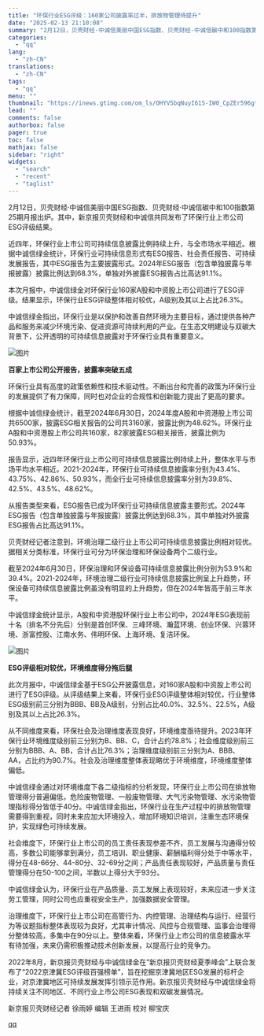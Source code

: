 ```yaml
---
title: "环保行业ESG评级：160家公司披露率过半，排放物管理待提升"
date: "2025-02-13 21:10:08"
summary: "2月12日，贝壳财经·中诚信美丽中国ESG指数、贝壳财经·中诚信碳中和100指数第25期月报出炉。其..."
categories:
  - "qq"
lang:
  - "zh-CN"
translations:
  - "zh-CN"
tags:
  - "qq"
menu: ""
thumbnail: "https://inews.gtimg.com/om_ls/OHYV5bqNuyI61S-IW0_CpZEr596gttNtURgcYSfA6O4l8AA_640360/0"
lead: ""
comments: false
authorbox: false
pager: true
toc: false
mathjax: false
sidebar: "right"
widgets:
  - "search"
  - "recent"
  - "taglist"
---
```


2月12日，贝壳财经·中诚信美丽中国ESG指数、贝壳财经·中诚信碳中和100指数第25期月报出炉。其中，新京报贝壳财经和中诚信共同发布了环保行业上市公司ESG评级结果。

近四年，环保行业上市公司可持续信息披露比例持续上升，与全市场水平相近。根据中诚信绿金统计，环保行业可持续信息形式有ESG报告、社会责任报告、可持续发展报告，其中ESG报告为主要披露形式。2024年ESG报告（包含单独披露与年报披露）披露比例达到68.3%，单独对外披露ESG报告占比高达91.1%。

本次月报中，中诚信绿金对环保行业160家A股和中资股上市公司进行了ESG评级。结果显示，环保行业ESG评级整体相对较优，A级别及其以上占比26.3%。

中诚信绿金指出，环保行业是以保护和改善自然环境为主要目标，通过提供各种产品和服务来减少环境污染、促进资源可持续利用的产业。在生态文明建设与双碳大背景下，公开透明的可持续信息披露对于环保行业具有重要意义。

![图片](https://inews.gtimg.com/om_bt/O7WiVCMuVZkyrGoOUCzfRi5ULF9i8XfpPJDa3Uzlv4tRQAA/641)

**百家上市公司公开报告，披露率突破五成**

环保行业具有高度的政策依赖性和技术驱动性。不断出台和完善的政策为环保行业的发展提供了有力保障，同时也对企业的合规性和创新能力提出了更高的要求。

根据中诚信绿金统计，截至2024年6月30日，2024年度A股和中资港股上市公司共6500家，披露ESG相关报告的公司共3160家，披露比例为48.62%。环保行业A股和中资港股上市公司共160家，82家披露ESG相关报告，披露比例为50.93%。

报告显示，近四年环保行业上市公司可持续信息披露比例持续上升，整体水平与市场平均水平相近。2021-2024年，环保行业可持续信息披露率分别为43.4%、43.75%、42.86%、50.93%，而全行业可持续信息披露率分别为39.8%、42.5%、43.5%、48.62%。

从报告类型来看，ESG报告已成为环保行业可持续信息披露主要形式。2024年ESG报告（包含单独披露与年报披露）披露比例达到68.3%，其中单独对外披露ESG报告占比高达91.1%。

贝壳财经记者注意到，环境治理二级行业上市公司可持续信息披露比例相对较优。据相关分类标准，环保行业可分为环保治理和环保设备两个二级行业。

截至2024年6月30日，环保治理和环保设备可持续信息披露比例分别为53.9%和39.4%。2021-2024年，环境治理二级行业可持续信息披露比例呈上升趋势，环保设备可持续信息披露比例虽没有明显的上升趋势，但在2024年皆高于前三年水平。

中诚信绿金统计显示，A股和中资港股环保行业上市公司中，2024年ESG表现前十名（排名不分先后）分别是首创环保、三峰环境、瀚蓝环境、创业环保、兴蓉环境、浙富控股、江南水务、伟明环保、上海环境、复洁环保。

![图片](https://inews.gtimg.com/om_bt/OT9JKzuG_cmhGkOJU3B1pUeSZJvGF61AmdNmWCk7cVP-UAA/641)

**ESG评级相对较优，环境维度得分拖后腿**

此次月报中，中诚信绿金基于ESG公开披露信息，对160家A股和中资股上市公司进行了ESG评级。从评级结果上来看，环保行业ESG评级整体相对较优，行业整体ESG级别前三分别为BBB、BB及A级别，分别占比40.0%、32.5%、22.5%，A级别及其以上占比26.3%。

从不同维度来看，环保社会及治理维度表现良好，环境维度亟待提升。2023年环保行业环境维度级别前三分别为B、BB、C，合计占约78.8%；社会维度级别前三分别为BBB、A、BB，合计占比76.3%；治理维度级别前三分别为A、BBB、AA，占比约为90.7%。社会及治理维度整体表现略优于环境维度，环境维度整体偏低。

中诚信绿金通过对环境维度下各二级指标的分析发现，环保行业上市公司在排放物管理得分普遍偏低，危险废物管理、一般废物管理、大气污染物管理、水污染物管理指标得分皆低于40分。中诚信绿金指出，环保行业在生产过程中的排放物管理需要得到重视，同时未来应加大环境投入，增加环境知识培训，注重生态环境保护，实现绿色可持续发展。

社会维度下，环保行业上市公司的员工责任表现参差不齐，员工发展与沟通得分较高，多数公司能够拿到满分，员工培训、职业健康、薪酬福利得分处于中等水平，得分在48-66分、44-80分、32-69分之间；产品责任表现较好，产品质量与责任管理得分在50-100之间，半数以上得分大于93分。

中诚信绿金认为，环保行业在产品质量、员工发展上表现较好，未来应进一步关注劳工管理，同时公司也应重视安全生产，加强数据安全管理。

治理维度下，环保行业上市公司在高管行为、内控管理、治理结构与运行、经营行为等议题指标整体表现较为良好，尤其审计情况、风控与合规管理、监事会治理得分整体较高，多集中在90分以上。整体来看，环保行业上市公司的信息披露水平有待加强，未来仍需积极推动技术创新发展，以提高行业的竞争力。

2022年8月，新京报贝壳财经与中诚信绿金在“新京报贝壳财经夏季峰会”上联合发布了“2022京津冀ESG评级百强榜单”，旨在挖掘京津冀地区ESG发展的标杆企业，对京津冀地区可持续发展发挥引领示范作用。新京报贝壳财经与中诚信绿金将持续关注不同地区、不同行业上市公司ESG表现和双碳发展情况。

新京报贝壳财经记者 徐雨婷 编辑 王进雨 校对 柳宝庆

[qq](https://new.qq.com/rain/a/20250213A08NDG00)
